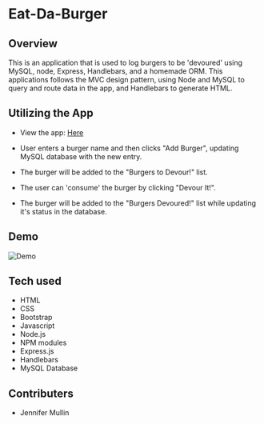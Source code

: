 # Eat-Da-Burger

## Overview
This is an application that is used to log burgers to be 'devoured' using MySQL, node, Express, Handlebars, and a homemade ORM. This applications follows the MVC design pattern, using Node and MySQL to query and route data in the app, and Handlebars to generate HTML.

## Utilizing the App
- View the app: [Here](https://dubootcampeatdaburger.herokuapp.com/ "Here")

- User enters a burger name and then clicks "Add Burger", updating MySQL database with the new entry.

- The burger will be added to the "Burgers to Devour!" list.

- The user can 'consume' the burger by clicking "Devour It!".

- The burger will be added to the "Burgers Devoured!" list while updating it's status in the database.

## Demo

![Demo](/public/assets/img/eatdaburger.gif)

## Tech used
- HTML
- CSS
- Bootstrap
- Javascript
- Node.js
- NPM modules
- Express.js
- Handlebars
- MySQL Database


## Contributers
- Jennifer Mullin
